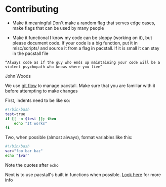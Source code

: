 # Contributing

* Make it meaningful
Don't make a random flag that serves edge cases, make flags that can be used by many people

* Make it functional
I know my code can be sloppy (working on it), but please document code. If your code is a big function, put it in misc/scripts/ and source it from a flag in pacstall. If it is small it can stay in the pacstall file

 `“Always code as if the guy who ends up maintaining your code will be a violent psychopath who knows where you live”`

John Woods

We use [git flow](https://danielkummer.github.io/git-flow-cheatsheet/) to manage pacstall. Make sure that you are familiar with it before attempting to make changes

First, indents need to be like so:
```bash
#!/bin/bash
test=true
if [[ -n $test ]]; then
    echo "It works"
fi
```

Two, when possible (almost always), format variables like this:
```bash
#!/bin/bash
var="foo bar baz"
echo "$var"
```
Note the quotes after `echo`

Next is to use pacstall's built in functions when possible. [Look here](https://github.com/pacstall/pacstall-programs/blob/master/technical-side.md#apis-i-guess) for more info
